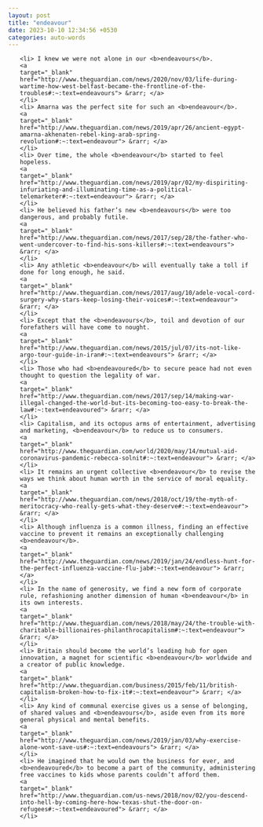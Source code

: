 ```yaml
---
layout: post
title: "endeavour"
date: 2023-10-10 12:34:56 +0530
categories: auto-words
---
```

<ol>

    <li> I knew we were not alone in our <b>endeavours</b>.
    <a 
    target="_blank" 
    href="http://www.theguardian.com/news/2020/nov/03/life-during-wartime-how-west-belfast-became-the-frontline-of-the-troubles#:~:text=endeavours"> &rarr; </a>
    </li>
    <li> Amarna was the perfect site for such an <b>endeavour</b>.
    <a 
    target="_blank" 
    href="http://www.theguardian.com/news/2019/apr/26/ancient-egypt-amarna-akhenaten-rebel-king-arab-spring-revolution#:~:text=endeavour"> &rarr; </a>
    </li>
    <li> Over time, the whole <b>endeavour</b> started to feel hopeless.
    <a 
    target="_blank" 
    href="http://www.theguardian.com/news/2019/apr/02/my-dispiriting-infuriating-and-illuminating-time-as-a-political-telemarketer#:~:text=endeavour"> &rarr; </a>
    </li>
    <li> He believed his father’s new <b>endeavours</b> were too dangerous, and probably futile.
    <a 
    target="_blank" 
    href="http://www.theguardian.com/news/2017/sep/28/the-father-who-went-undercover-to-find-his-sons-killers#:~:text=endeavours"> &rarr; </a>
    </li>
    <li> Any athletic <b>endeavour</b> will eventually take a toll if done for long enough, he said.
    <a 
    target="_blank" 
    href="http://www.theguardian.com/news/2017/aug/10/adele-vocal-cord-surgery-why-stars-keep-losing-their-voices#:~:text=endeavour"> &rarr; </a>
    </li>
    <li> Except that the <b>endeavours</b>, toil and devotion of our forefathers will have come to nought.
    <a 
    target="_blank" 
    href="http://www.theguardian.com/news/2015/jul/07/its-not-like-argo-tour-guide-in-iran#:~:text=endeavours"> &rarr; </a>
    </li>
    <li> Those who had <b>endeavoured</b> to secure peace had not even thought to question the legality of war.
    <a 
    target="_blank" 
    href="http://www.theguardian.com/news/2017/sep/14/making-war-illegal-changed-the-world-but-its-becoming-too-easy-to-break-the-law#:~:text=endeavoured"> &rarr; </a>
    </li>
    <li> Capitalism, and its octopus arms of entertainment, advertising and marketing, <b>endeavour</b> to reduce us to consumers.
    <a 
    target="_blank" 
    href="http://www.theguardian.com/world/2020/may/14/mutual-aid-coronavirus-pandemic-rebecca-solnit#:~:text=endeavour"> &rarr; </a>
    </li>
    <li> It remains an urgent collective <b>endeavour</b> to revise the ways we think about human worth in the service of moral equality.
    <a 
    target="_blank" 
    href="http://www.theguardian.com/news/2018/oct/19/the-myth-of-meritocracy-who-really-gets-what-they-deserve#:~:text=endeavour"> &rarr; </a>
    </li>
    <li> Although influenza is a common illness, finding an effective vaccine to prevent it remains an exceptionally challenging <b>endeavour</b>.
    <a 
    target="_blank" 
    href="http://www.theguardian.com/news/2019/jan/24/endless-hunt-for-the-perfect-influenza-vaccine-flu-jab#:~:text=endeavour"> &rarr; </a>
    </li>
    <li> In the name of generosity, we find a new form of corporate rule, refashioning another dimension of human <b>endeavour</b> in its own interests.
    <a 
    target="_blank" 
    href="http://www.theguardian.com/news/2018/may/24/the-trouble-with-charitable-billionaires-philanthrocapitalism#:~:text=endeavour"> &rarr; </a>
    </li>
    <li> Britain should become the world’s leading hub for open innovation, a magnet for scientific <b>endeavour</b> worldwide and a creator of public knowledge.
    <a 
    target="_blank" 
    href="http://www.theguardian.com/business/2015/feb/11/british-capitalism-broken-how-to-fix-it#:~:text=endeavour"> &rarr; </a>
    </li>
    <li> Any kind of communal exercise gives us a sense of belonging, of shared values and <b>endeavours</b>, aside even from its more general physical and mental benefits.
    <a 
    target="_blank" 
    href="http://www.theguardian.com/news/2019/jan/03/why-exercise-alone-wont-save-us#:~:text=endeavours"> &rarr; </a>
    </li>
    <li> He imagined that he would own the business for ever, and <b>endeavoured</b> to become a part of the community, administering free vaccines to kids whose parents couldn’t afford them.
    <a 
    target="_blank" 
    href="http://www.theguardian.com/us-news/2018/nov/02/you-descend-into-hell-by-coming-here-how-texas-shut-the-door-on-refugees#:~:text=endeavoured"> &rarr; </a>
    </li>